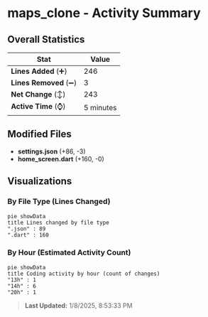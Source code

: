 # maps_clone - Activity Summary 

## Overall Statistics

| Stat                   | Value                                                             |
| ---------------------- | ----------------------------------------------------------------- |
| **Lines Added** (➕)   | 246                                          |
| **Lines Removed** (➖) | 3                                        |
| **Net Change** (↕)    | 243                |
| **Active Time** (⌚)   | 5 minutes |


## Modified Files
- **settings.json** (+86, -3)
- **home_screen.dart** (+160, -0)

## Visualizations

### By File Type (Lines Changed)

```mermaid
pie showData
title Lines changed by file type
".json" : 89
".dart" : 160
```

### By Hour (Estimated Activity Count)

```mermaid
pie showData
title Coding activity by hour (count of changes)
"13h" : 1
"14h" : 6
"20h" : 1
```


> **Last Updated:** 1/8/2025, 8:53:33 PM